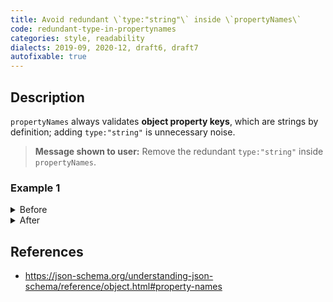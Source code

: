 ```yaml
---
title: Avoid redundant \`type:"string"\` inside \`propertyNames\`
code: redundant-type-in-propertynames
categories: style, readability
dialects: 2019-09, 2020-12, draft6, draft7
autofixable: true
---
```


## Description
`propertyNames` always validates **object property keys**, which are strings by definition; adding `type:"string"` is unnecessary noise.

> **Message shown to user:**
> Remove the redundant `type:"string"` inside `propertyNames`.

### Example 1
<details><summary>Before</summary>

```json
{
  "$schema": "https://json-schema.org/draft/2020-12/schema",
  "type": "object",
  "propertyNames": {
    "type": "string",
    "pattern": "^S_"
  }
}
```
</details>

<details><summary>After</summary>

```json
{
  "$schema": "https://json-schema.org/draft/2020-12/schema",
  "type": "object",
  "propertyNames": {
    "pattern": "^S_"
  }
}
```
</details>

## References
* <https://json-schema.org/understanding-json-schema/reference/object.html#property-names>
